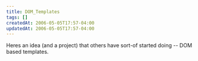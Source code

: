 ```yaml
---
title: DOM_Templates
tags: []
createdAt: 2006-05-05T17:57-04:00
updatedAt: 2006-05-05T17:57-04:00
---
```


Heres an idea (and a project) that others have sort-of started doing -- DOM based templates.

